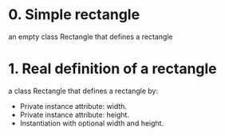 # 0. Simple rectangle
an empty class Rectangle that defines a rectangle
# 1. Real definition of a rectangle
a class Rectangle that defines a rectangle by:  
 * Private instance attribute: width.
 * Private instance attribute: height.
 * Instantiation with optional width and height.
